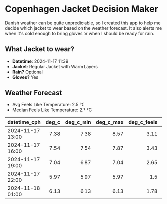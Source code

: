 
# Copenhagen Jacket Decision Maker

Danish weather can be quite unpredictable, so I created this app to help me decide which jacket to wear based on the weather forecast. 
It also alerts me when it's cold enough to bring gloves or when I should be ready for rain.

## What Jacket to wear?

- **Datetime**: 2024-11-17 11:39
- **Jacket**: Regular Jacket with Warm Layers
- **Rain?** Optional
- **Gloves?** Yes

## Weather Forecast
- Avg Feels Like Temperature: 2.5 °C
- Median Feels Like Temperature: 2.7 °C

| datetime_cph     |   deg_c |   deg_c_min |   deg_c_max |   deg_c_feels | weather   | wind   | rain   |
|:-----------------|--------:|------------:|------------:|--------------:|:----------|:-------|:-------|
| 2024-11-17 13:00 |    7.38 |        7.38 |        8.57 |          3.11 | Clouds    | High   | None   |
| 2024-11-17 16:00 |    7.54 |        7.54 |        7.87 |          3.43 | Clouds    | High   | None   |
| 2024-11-17 19:00 |    7.04 |        6.87 |        7.04 |          2.65 | Clouds    | High   | None   |
| 2024-11-17 22:00 |    5.97 |        5.97 |        5.97 |          1.5  | Clear     | High   | None   |
| 2024-11-18 01:00 |    6.13 |        6.13 |        6.13 |          1.78 | Rain      | High   | Low    |
        
